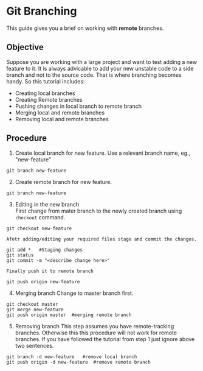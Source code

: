 # Git Branching 
This guide gives you a brief on working with **remote** branches.  

## Objective
Suppose you are working with a large project and want to test adding a new feature to it. It is always advicable to add your new unstable code to a side branch and not to the source code. That is where branching becomes handy. So this tutorial includes:
- Creating local branches
- Creating Remote branches
- Pushing changes in local branch to remote branch
- Merging local and remote branches
- Removing local and remote branches

## Procedure
1. Create local branch for new feature. Use a relevant branch name, eg., "new-feature"
```
git branch new-feature
```

2. Create remote branch for new feature. 
```
git branch new-feature
```

3. Editing in the new branch  
	First change from mater branch to the newly created branch using `checkout` command.

```
git checkout new-feature
```
	Afetr adding/editing your required files stage and commit the changes.
```
git add *	#Staging changes 
git status
git commit -m "<describe change here>"
 ```
 	Finally push it to remote branch
 ```
 git push origin new-feature
 ```

 4. Merging branch
Change to master branch first. 
```
git checkout master
git merge new-feature 
git push origin master	#merging remote branch
```
5. Removing branch
This step assumes you have remote-tracking branches. Otherwise this this procedure will not work for remote branches. If you have followed the tutorial from step 1 just ignore above two sentences.
```
git branch -d new-feature	#remove local branch
git push origin -d new-feature	#remove remote branch
```